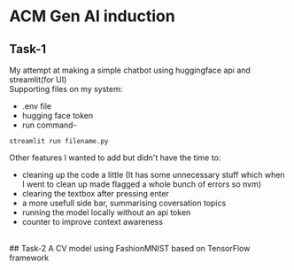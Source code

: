 # ACM Gen AI induction 
## Task-1
My attempt at making a simple chatbot using huggingface api and streamlit(for UI) <br>
Supporting files on my system: 
* .env file
* hugging face token
* run command- 
```
streamlit run filename.py
```
Other features I wanted to add but didn't have the time to:
* cleaning up the code a little (It has some unnecessary stuff which when I went to clean up made flagged a whole bunch of errors so nvm)
* clearing the textbox after pressing enter
* a more usefull side bar, summarising coversation topics
* running the model locally without an api token
* counter to improve context awareness
<br>
## Task-2
A CV model using FashionMNIST based on TensorFlow framework <br>

  
